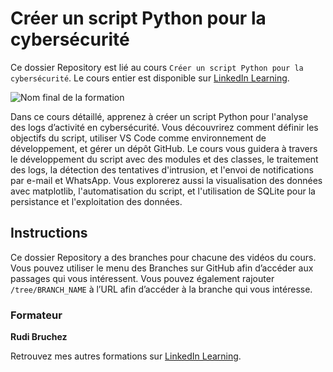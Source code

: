 # Créer un script Python pour la cybersécurité

Ce dossier Repository est lié au cours `Créer un script Python pour la cybersécurité`. Le cours entier est disponible sur [LinkedIn Learning][lil-course-url].

![Nom final de la formation][lil-thumbnail-url] 

Dans ce cours détaillé, apprenez à créer un script Python pour l'analyse des logs d’activité en cybersécurité. Vous découvrirez comment définir les objectifs du script, utiliser VS Code comme environnement de développement, et gérer un dépôt GitHub. Le cours vous guidera à travers le développement du script avec des modules et des classes, le traitement des logs, la détection des tentatives d'intrusion, et l'envoi de notifications par e-mail et WhatsApp. Vous explorerez aussi la visualisation des données avec matplotlib, l'automatisation du script, et l'utilisation de SQLite pour la persistance et l'exploitation des données.

## Instructions

Ce dossier Repository a des branches pour chacune des vidéos du cours. Vous pouvez utiliser le menu des Branches sur GitHub afin d’accéder aux passages qui vous intéressent. Vous pouvez également rajouter `/tree/BRANCH_NAME` à l’URL afin d’accéder à la branche qui vous intéresse. 

### Formateur

**Rudi Bruchez** 

 Retrouvez mes autres formations sur [LinkedIn Learning][lil-URL-trainer].

[0]: # (Replace these placeholder URLs with actual course URLs)
[lil-course-url]: https://www.linkedin.com/learning/creer-un-script-python-pour-la-cybersecurite
[lil-thumbnail-url]: https://media.licdn.com/dms/image/v2/D4E0DAQELxT43nHgHsQ/learning-public-crop_675_1200/learning-public-crop_675_1200/0/1730980340347?e=2147483647&v=beta&t=2IbxLtoa6F234ypGAgavwKFNrxbLRtCEF-QjAo5gZp8
[lil-URL-trainer]: https://www.linkedin.com/learning/instructors/rudi-bruchez

[1]: # (End of FR-Instruction ###############################################################################################)

